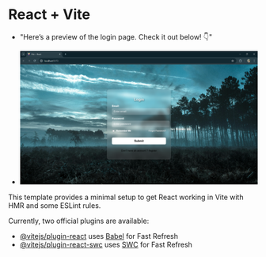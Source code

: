# React + Vite

- "Here’s a preview of the login page. Check it out below! 👇"

- ![Screenshot](https://github.com/AnshuKushagra/SimpleLoginPage/blob/main/Screenshot%20(427).png?raw=true)


This template provides a minimal setup to get React working in Vite with HMR and some ESLint rules.

Currently, two official plugins are available:

- [@vitejs/plugin-react](https://github.com/vitejs/vite-plugin-react/blob/main/packages/plugin-react/README.md) uses [Babel](https://babeljs.io/) for Fast Refresh
- [@vitejs/plugin-react-swc](https://github.com/vitejs/vite-plugin-react-swc) uses [SWC](https://swc.rs/) for Fast Refresh
